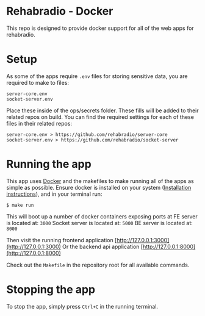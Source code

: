 Rehabradio - Docker
===========


This repo is designed to provide docker support for all of the web apps for rehabradio.


Setup
===============
As some of the apps require `.env` files for storing sensitive data, you are required to make to files:

	server-core.env
	socket-server.env

Place these inside of the ops/secrets folder. These fills will be added to their related repos on build.
You can find the required settings for each of these files in their related repos:

	server-core.env > https://github.com/rehabradio/server-core
	socket-server.env > https://github.com/rehabradio/socket-server


Running the app
===============

This app uses [Docker][docker] and the makefiles to make running all of the apps as simple as possible.
Ensure docker is installed on your system ([Installation instructions][docker_compose_install]), and in your terminal run:

    $ make run

This will boot up a number of docker containers exposing ports at
FE server is located at:			`3000`
Socket server is located at:		`5000`
BE server is located at:			`8000`

Then visit the running frontend application [http://127.0.0.1:3000](http://127.0.0.1:3000)
Or the backend api application [http://127.0.0.1:8000](http://127.0.0.1:8000)

Check out the `Makefile` in the repository root for all available commands.

Stopping the app
===============

To stop the app, simply press `Ctrl+C` in the running terminal.

[docker]: https://docker.io  "Docker"
[docker_compose_install]: https://docs.docker.com/compose/install/  "Docker & Compose Installation"